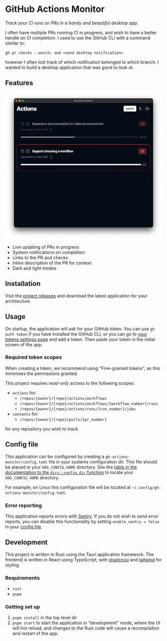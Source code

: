 # GitHub Actions Monitor

_Track your CI runs on PRs in a handy and beautiful desktop app._

I often have multiple PRs running CI in progress, and wish to have a better handle on CI completion. I used to use the GitHub CLI with a command similar to:

```fish
gh pr checks --watch; and <send desktop notification>
```
however I often lost track of which notification belonged to which branch. I wanted to build a desktop application that was good to look at.


## Features

![Screenshot](./.github/docs/screenshot.png)

* Live updating of PRs in progress
* System notifications on completion
* Links to the PR and checks
* Inline description of the PR for context
* Dark and light modes

## Installation

Visit the [project releases](https://github.com/simonrw/gh-ci-watch/releases) and download the latest application for your architecture.


## Usage

On startup, the application will ask for your GitHub token. You can use `gh auth token` if you have installed the GitHub CLI, or you can go to [your tokens settings page](https://github.com/settings/tokens?type=beta) and add a token. Then paste your token in the initial screen of the app.

### Required token scopes

When creating a token, we recommend using "Fine-grained tokens", as this minimises the permissions granted.

This project requires _read-only_ access to the following scopes:

* `actions` for:
    * `/repos/{owner}/{repo}/actions/workflows`
    * `/repos/{owner}/{repo}/actions/workflows/{workflow_number}/runs`
    * `/repos/{owner}/{repo}/actions/runs/{run_number}/jobs`
* `contents` for:
    * `/repos/{owner}/{repo}/pulls/{pr_number}`

for any repository you wish to track.

## Config file

This application can be configured by creating a `gh-actions-monitor/config.toml` file in your systems configuration dir. This file should be placed in your `XDG_CONFIG_HOME` directory. See the [table in the documentation to the `dirs::config_dir` function](https://docs.rs/dirs/latest/dirs/fn.config_dir.html) to locate your `XDG_CONFIG_HOME` directory.

For example, on Linux this configuration file will be located at `~/.config/gh-actions-monitor/config.toml`.

### Error reporting

This application reports errors with [Sentry](https://sentry.io/). If you do not wish to send error reports, you can disable this functionality by setting `enable_sentry = false` in your [config file](#config-file).

## Development

This project is written in Rust using the Tauri application framework.
The frontend is written in React using TypeScript, with [shadcn/ui](https://ui.shadcn.com/) and [tailwind](https://tailwindcss.com/) for styling.

### Requirements

* `rust`
* `pnpm`

### Getting set up

1. `pnpm install` in the top level dir
2. `pnpm start` to start the application in "development" mode, where the UI will hot reload, and changes to the Rust code will cause a recompilation and restart of the app.
